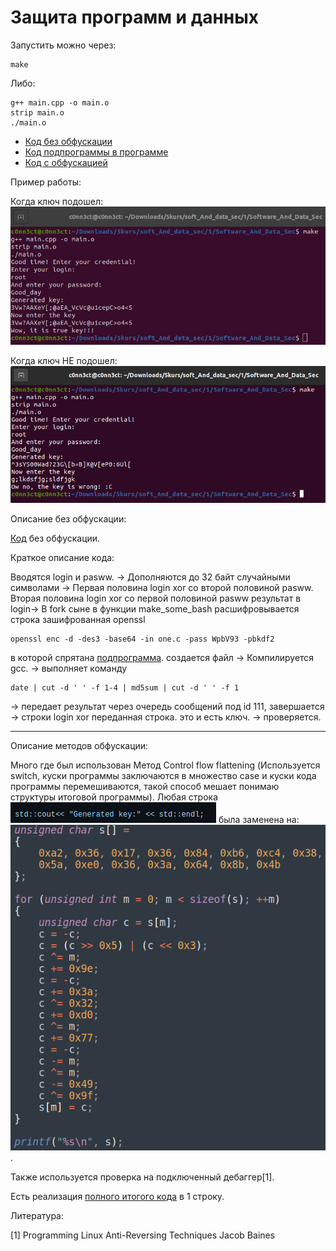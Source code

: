 # Защита программ и данных 

Запустить можно через: 
```shell
make
```

Либо:
```shell 
g++ main.cpp -o main.o
strip main.o
./main.o
```

* [Код без обфускации](https://github.com/disc0nn3ct/Software_And_Data_Sec/blob/c63160f48a3d3cd2e223553042985c9dad6e5399/main.cpp)  
* [Код подпрограммы в программе](https://github.com/disc0nn3ct/Software_And_Data_Sec/blob/main/not%20necessary/one.c) 
* [Код с обфускацией](https://github.com/disc0nn3ct/Software_And_Data_Sec/blob/main/main.cpp)  



Пример работы: 

Когда ключ подошел: 
![Positive example](src/Positive_example.png)

Когда ключ НЕ подошел: 
![Negative example](src/Negative_example.png)


Описание без обфускации: 

[Код](https://github.com/disc0nn3ct/Software_And_Data_Sec/blob/c63160f48a3d3cd2e223553042985c9dad6e5399/main.cpp) без обфускации.

Краткое описание кода:

Вводятся login и pasww. -> Дополняются до 32 байт случайными символами -> Первая половина login xor со второй половиной pasww. Вторая половина login xor со первой половиной pasww результат в login-> 
В fork сыне в функции make_some_bash расшифровывается строка зашифрованная openssl 
```shell
openssl enc -d -des3 -base64 -in one.c -pass WpbV93 -pbkdf2
```
в которой спрятана [подпрограмма](https://github.com/disc0nn3ct/Software_And_Data_Sec/blob/main/not%20necessary/one.c). создается файл -> Компилируется gcc. -> выполняет команду 
```shell
date | cut -d ' ' -f 1-4 | md5sum | cut -d ' ' -f 1
```
-> передает результат через очередь сообщений под id 111, завершается -> строки login xor переданная строка. это и есть ключ. 
-> проверяется.

___

Описание методов обфускации:

Много где был использован Метод Control flow flattening (Используется switch, куски программы заключаются в множество case и куски кода программы перемешиваются, такой способ мешает понимаю структуры итоговой программы). Любая строка ![before](src/before.png) была заменена на: ![after](src/after.png). 

Также используется проверка на подключенный дебаггер[1].

Есть реализация [полного итогого кода](https://github.com/disc0nn3ct/Software_And_Data_Sec/blob/main/src/main_pricol.cpp) в 1 строку. 


Литература: 

[1] Programming Linux Anti-Reversing Techniques Jacob Baines

